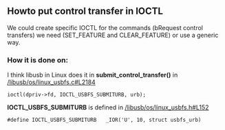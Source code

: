 ## Howto put control transfer in IOCTL

We could create specific IOCTL for the commands (bRequest control transfers) we need (SET_FEATURE and CLEAR_FEATURE) or use a generic way.

### How it is done on:
I think libusb in Linux does it in **submit_control_transfer()** in [/libusb/os/linux_usbfs.c#L2184](https://github.com/libusb/libusb/blob/master/libusb/os/linux_usbfs.c#L2184)


    ioctl(dpriv->fd, IOCTL_USBFS_SUBMITURB, urb);

**IOCTL_USBFS_SUBMITURB** is defined in [/libusb/os/linux_usbfs.h#L152](https://github.com/libusb/libusb/blob/master/libusb/os/linux_usbfs.h#L152)

    #define IOCTL_USBFS_SUBMITURB	_IOR('U', 10, struct usbfs_urb)
    
